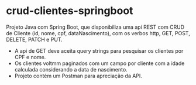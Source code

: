 # crud-clientes-springboot
Projeto Java com Spring Boot, que disponibiliza uma api REST com CRUD de Cliente (id, nome, cpf, dataNascimento), com os verbos http,  GET, POST, DELETE, PATCH e PUT.

* A api de GET deve aceita query strings para pesquisar os clientes por CPF e nome.
* Os clientes voltmm paginados com um campo por cliente com a idade calculada considerando a data de nascimento.
* Projeto contém um Postman para apreciação da API.